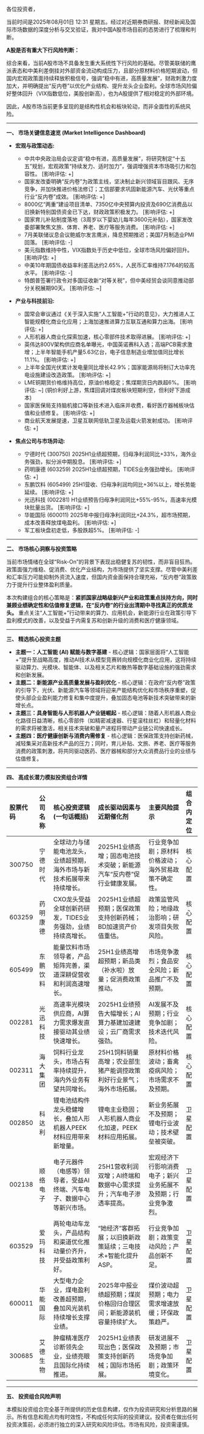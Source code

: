各位投资者，

当前时间是2025年08月01日 12:31 星期五。经过对近期券商研报、财经新闻及国际市场数据的深度分析与交叉验证，我对中国A股市场目前的态势进行了梳理和判断。

**A股是否有重大下行风险判断：**

综合来看，当前A股市场不具备发生重大系统性下行风险的基础。尽管美联储的鹰派表态和中美利差倒挂对外部资金流动构成压力，且部分原材料价格短期波动，但国内宏观政策面持续释放积极信号，强调“稳中有进，高质量发展”，财政刺激力度加大，并明确提出“反内卷”以优化产业结构、提升龙头企业盈利。全球市场风险偏好整体回升（VIX指数低位，美股创新高），也为A股提供了相对稳定的外部环境。

因此，A股市场当前更多呈现的是结构性机会和板块轮动，而非全面性的系统风险。

---

**一、 市场关键信息速览 (Market Intelligence Dashboard)**

*   **宏观与政策动态:**
    *   中共中央政治局会议定调“稳中有进，高质量发展”，将研究制定“十五五”规划，宏观政策“持续发力、适时加力”，强调增强资本市场吸引力和包容性。 [影响评估: +]
    *   国家发改委明确“反内卷”为政策主线，坚决制止新兴领域盲目跟风、无序竞争，并加快推进价格法修订；工信部要求巩固新能源汽车、光伏等重点行业“反内卷”成效。 [影响评估: +]
    *   8000亿“两重”建设项目清单、7350亿中央预算内投资及690亿消费品以旧换新特别国债资金已下达，财政政策积极发力。 [影响评估: +]
    *   国家育儿补贴制度落地（3周岁以下婴幼儿每年3600元补贴），国家发改委部署聚焦文旅、体育、养老、医疗等服务消费。 [影响评估: +]
    *   7月美联储议息会议鲍威尔发言鹰派，降息预期推迟；美国7月制造业PMI回落。 [影响评估: -]
    *   美元指数维持中性，VIX指数处于历史中低位，全球市场风险偏好回升。 [影响评估: +]
    *   中美10年期国债收益率利差高达约2.65%，人民币汇率维持7.1764的较高水平。 [影响评估: -]
    *   特朗普签署行政令对多国征收新“对等关税”，但中美经贸会谈同意推动部分关税展期90天。 [影响评估: ~]

*   **产业与科技前沿:**
    *   国常会审议通过《关于深入实施“人工智能+”行动的意见》，大力推进人工智能规模化商业化应用；上海加速推进算力互联互通和算力出海。 [影响评估: +]
    *   人形机器人商业化探索加速，核心零部件技术取得进展。 [影响评估: +]
    *   英伟达800V架构供应商名单曝光，中国英诺赛科入选；高端PCB需求激增；上半年智能手机产量5.63亿台，电子信息制造业增加值同比增长11.1%。 [影响评估: +]
    *   上半年全国光伏累计发电量同比增长42.9%；国家能源局将制订大功率充电设施建设改造政策。 [影响评估: +]
    *   LME铜期货价格维持高位，原油价格稳定；焦煤期货日内跌超6%。 [影响评估: ~] (铜价利好上游，焦煤回调对煤炭板块短期利空，但利好下游成本)
    *   国家医保局支持脑机接口等新技术进入临床并收费，看好医疗器械板块估值和业绩修复。 [影响评估: +]
    *   商业航天发展提速，卫星互联网低轨卫星及运载火箭发射成功。 [影响评估: +]

*   **焦点公司与市场异动:**
    *   宁德时代 (300750) 2025H1业绩超预期，归母净利润同比+33%，海外业务强劲，拟分派中期股息。 [影响评估: +]
    *   药明康德 (603259) 2025H1业绩超预期，TIDES业务强劲增长。 [影响评估: +]
    *   东鹏饮料 (605499) 25H1营收、归母净利润均同比+36%以上，增长势能延续。 [影响评估: +]
    *   光迅科技 (002281) H1业绩预告归母净利润同比+55%-95%，高速率光模块批量出货。 [影响评估: +]
    *   华能国际 (600011) 2025年中报归母净利润同比+24.3%，超市场预期，成本改善释放煤电盈利。 [影响评估: +]
    *   军工板块盘初走低，多股跌超5%。 [影响评估: -]

---

**二、 市场核心洞察与投资策略**

当前市场情绪在全球“Risk-On”的背景下表现出稳健复苏的韧性，而非盲目狂热。政策面强力维稳、促消费、优化产业结构，为市场提供了坚实支撑。尽管中美利差和汇率压力可能抑制外资流入速度，但国内资金面保持合理充裕，“反内卷”政策致力于提升行业整体盈利质量。

本次构建组合的核心策略是：**紧抓国家战略级新兴产业和政策重点扶持方向，同时兼顾业绩确定性和估值修复逻辑，在“反内卷”的行业出清期中寻找真正的优质龙头。** 重点关注“人工智能+”行动带来的算力、应用机会，新能源行业在政策引导下盈利模式的改善，以及受益于内需复苏和创新升级的消费和医疗健康领域。

---

**三、 精选核心投资主题**

*   **主题一：人工智能 (AI) 赋能与数字基建** - 核心逻辑：国家层面将“人工智能+”提升至战略高度，推动AI技术从模型竞赛转向规模化商业化应用，这将持续驱动算力、光模块、智能体、以及相关芯片和散热等数字基础设施的强劲需求和创新发展。
*   **主题二：新能源产业高质量发展与盈利优化** - 核心逻辑：在政府“反内卷”政策的引导下，光伏、新能源汽车等领域将迎来产能结构优化和市场秩序重塑，促使头部企业盈利能力修复和集中度提升，叠加固态电池等新技术突破带来的新增长点。
*   **主题三：具身智能与人形机器人产业链崛起** - 核心逻辑：随着人形机器人商业化路径日益清晰，核心零部件（如精密减速器、行星滚柱丝杠）和轻量化材料的需求将被激活，相关技术突破和量产进程将带动产业链公司快速成长。
*   **主题四：医疗健康创新与消费内需修复** - 核心逻辑：医保政策支持创新药械，减轻集采对高新技术产品的压力；同时，育儿补贴、文旅、养老、医疗等服务消费的政策刺激，将共同驱动医药、医疗器械和部分大众消费品行业的业绩与估值修复。

---

**四、 高成长潜力模拟投资组合详情**

| 股票代码 | 公司名称 | 核心投资逻辑 (一句话概括) | 成长驱动因素与近期催化剂 | 主要风险提示 | 组合内定位 |
| :------- | :------- | :-------------------------- | :------------------------- | :----------- | :--------- |
| 300750   | 宁德时代 | 全球动力与储能电池龙头，业绩超预期，海外市场与新技术拓展带来持续增长。 | 2025H1业绩高增；固态电池技术突破；新能源汽车“反内卷”促行业健康发展。 | 行业竞争加剧；原材料价格波动；海外贸易政策不确定性。 | 核心配置 |
| 603259   | 药明康德 | CXO龙头受益全球创新药研发，TIDES业务强劲，业绩持续高增长。 | 2025H1业绩超预期；医保政策支持创新药械；BD加速资产价值重估。 | 政策监管风险；地缘政治影响；研发项目失败风险。 | 核心配置 |
| 605499   | 东鹏饮料 | 能量饮料市场领导者，产品矩阵完善，渠道深耕促营收和利润高速增长。 | 25H1业绩高增超预期；新品类（补水啦）放量；促消费政策推动。 | 市场竞争激烈；食品安全风险；新品推广不及预期。 | 核心配置 |
| 002281   | 光迅科技 | 高速率光模块供应商，AI算力需求爆发直接驱动其业绩快速增长。 | 2025H1业绩预告大幅增长；AI算力基建加速建设；云厂商需求强劲。 | AI发展不及预期；行业竞争加剧；技术迭代风险。 | 核心配置 |
| 002311   | 海大集团 | 饲料行业龙头，市场占有率持续提升，海内外业务有望共同增长。 | 25H1饲料销量高增；农业部生猪产能调控政策利好行业景气；海外市场拓展。 | 原材料价格波动；畜禽疫病风险；市场需求不及预期。 | 核心配置 |
| 002850   | 科达利 | 锂电池结构件龙头稳健增长，叠加人形机器人PEEK材料应用带来新增量。 | 锂电主业稳固；人形机器人商业化加速，PEEK材料应用拓展。 | 新业务拓展不及预期；锂电行业波动；技术壁垒被突破。 | 卫星配置 |
| 002138   | 顺络电子 | 电子元器件（电感等）领导者，受益AI终端、汽车电子、数据中心等新兴市场。 | 25H1营收利润双增；AI终端和数据中心需求提升；汽车电子渗透率提高。 | 宏观经济下行影响消费电子；新兴业务拓展不及预期；行业竞争激烈。 | 卫星配置 |
| 603529   | 爱玛科技 | 两轮电动车龙头，产品结构和渠道优化推动量价齐升，并受益政策利好。 | “她经济”客群拓展；以旧换新政策延续；三电技术+智能化提升ASP。 | 行业竞争加剧；政策变动风险；产品创新不足。 | 卫星配置 |
| 600011   | 华能国际 | 大型电力企业，煤电盈利改善超预期，叠加风光装机持续增长支撑业绩。 | 2025年中报业绩超预期；煤炭价格回归合理区间；新能源装机容量持续扩大。 | 煤价波动超预期；电力需求增速放缓；环保政策趋严。 | 卫星配置 |
| 300685   | 艾德生物 | 肿瘤精准医疗诊断领先企业，业绩亮眼且国际化持续推进。 | 2025H1业绩表现出色；医保政策支持创新药械；国际市场拓展。 | 研发进展不及预期；市场竞争加剧；政策环境变化。 | 卫星配置 |

---

**五、 投资组合风险声明**

本模拟投资组合完全基于所提供的历史信息构建，仅作为投资研究和分析思路的展示。所有信息和观点均有时效性，不构成任何实际的投资建议。投资者在做出任何投资决策前，必须进行独立的深入研究和风险评估。市场有风险，投资需谨慎。